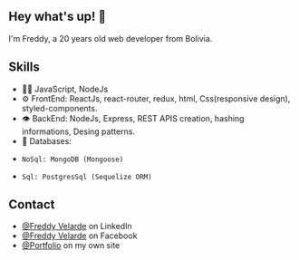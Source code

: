<!-- <h1 align="center">
  <img src="https://images.unsplash.com/photo-1555066931-4365d14bab8c?ixlib=rb-1.2.1&ixid=MnwxMjA3fDB8MHxwaG90by1wYWdlfHx8fGVufDB8fHx8&auto=format&fit=crop&w=870&q=80" 
  object-fit="cover" height="100px"  alt="cover" />
</h1> -->

## Hey what's up! 👋
I'm Freddy, a 20 years old web developer from Bolivia.

<!-- - 🧭 Founder at [@th8ta](https://github.com/th8ta) and [@useverto](https://github.com/useverto) -->


## Skills
- 👨‍💻 JavaScript, NodeJs
- ⚙️ FrontEnd: ReactJs, react-router, redux, html, Css(responsive design), styled-components.
- 👁️ BackEnd: NodeJs, Express, REST APIS creation, hashing informations, Desing patterns.
- 💽 Databases:
-     NoSql: MongoDB (Mongoose)
-     Sql: PostgresSql (Sequelize ORM)

## Contact
<!-- - [marton.lederer.hu](https://marton.lederer.hu) -->
- [@Freddy Velarde](https://www.linkedin.com/in/fevs/) on LinkedIn
- [@Freddy Velarde](https://www.facebook.com/freddy.velarde.969/) on Facebook
- [@Portfolio](https://freddyvelarde.netlify.app/) on my own site
